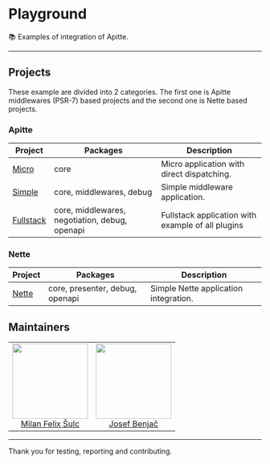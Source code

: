# Playground

:books: Examples of integration of Apitte.

-----

## Projects

These example are divided into 2 categories. The first one is Apitte middlewares (PSR-7) based projects and 
the second one is Nette based projects.

### Apitte

| Project | Packages | Description |
|---------|----------|-------------|
| [Micro](https://github.com/apitte/playground/tree/master/apitte/micro) | core | Micro application with direct dispatching. |
| [Simple](https://github.com/apitte/playground/tree/master/apitte/simple) | core, middlewares, debug | Simple middleware application. |
| [Fullstack](https://github.com/apitte/playground/tree/master/apitte/fullstack) | core, middlewares, negotiation, debug, openapi | Fullstack application with example of all plugins |

### Nette

| Project | Packages | Description |
|---------|----------|-------------|
| [Nette](https://github.com/apitte/playground/tree/master/nette/simple) | core, presenter, debug, openapi | Simple Nette application integration. |

## Maintainers

<table>
  <tbody>
    <tr>
      <td align="center">
        <a href="https://github.com/f3l1x">
            <img width="150" height="150" src="https://avatars2.githubusercontent.com/u/538058?v=3&s=150">
        </a>
        </br>
        <a href="https://github.com/f3l1x">Milan Felix Šulc</a>
      </td>
      <td align="center">
        <a href="https://github.com/benijo">
            <img width="150" height="150" src="https://avatars3.githubusercontent.com/u/6731626?v=3&s=150">
        </a>
        </br>
        <a href="https://github.com/benijo">Josef Benjač</a>
      </td>
    </tr>
  </tbody>
</table>

---

Thank you for testing, reporting and contributing.

